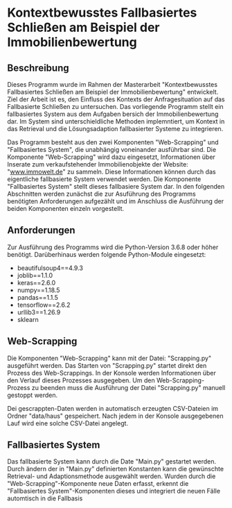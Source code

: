 # Kontextbewusstes Fallbasiertes Schließen am Beispiel der Immobilienbewertung

## Beschreibung

Dieses Programm wurde im Rahmen der Masterarbeit "Kontextbewusstes Fallbasiertes Schließen am Beispiel der Immobilienbewertung" entwickelt. Ziel der Arbeit ist es, den Einfluss des Kontexts der Anfragesituation auf das Fallbasierte Schließen zu untersuchen. Das vorliegende Programm stellt ein fallbasiertes System aus dem Aufgaben bersich der Immobilienbewertung dar. Im System sind unterschieldliche Methoden implemntiert, um Kontext in das Retrieval und die Lösungsadaption fallbasierter Systeme zu integrieren. 

Das Programm besteht aus den zwei Komponenten "Web-Scrapping" und "Fallbasiertes System", die unabhängig voneinander ausführbar sind. Die Komponente "Web-Scrapping" wird dazu eingesetzt, Informationen über Inserate zum verkaufstehender Immobilienobjekte der Website: "www.immowelt.de" zu sammeln. Diese Informationen können durch das eigentliche fallbasierte System verwendet werden. Die Komponente "Fallbasiertes System" stellt dieses fallbasiere System dar. In den folgenden Abschnitten werden zunächst die zur Asuführung des Programms benötigten Anforderungen aufgezählt und im Anschluss die Ausführung der beiden Komponenten einzeln vorgestellt.

## Anforderungen

Zur Ausführung des Programms wird die Python-Version 3.6.8 oder höher benötigt. Darüberhinaus werden folgende Python-Module eingesetzt:

- beautifulsoup4==4.9.3
- joblib==1.1.0
- keras==2.6.0
- numpy==1.18.5
- pandas==1.1.5
- tensorflow==2.6.2 
- urllib3==1.26.9
- sklearn

## Web-Scrapping

Die Komponenten "Web-Scrapping" kann mit der Datei: "Scrapping.py" ausgeführt werden. Das Starten von "Scrapping.py" startet direkt den Prozess des Web-Scrappings. In der Konsole werden Informationen über den Verlauf dieses Prozesses ausgegeben. Um den Web-Scrapping-Prozess zu beenden muss die Ausführung der Datei "Scrapping.py" manuell gestoppt werden. 

Dei gescrappten-Daten werden in automatisch erzeugten CSV-Dateien im Ordner "data/haus" gespeichert. Nach jedem in der Konsole ausgegebenen Lauf wird eine solche CSV-Datei angelegt.

## Fallbasiertes System

Das fallbasierte System kann durch die Date "Main.py" gestartet werden. Durch ändern der in "Main.py" definierten Konstanten kann die gewünschte Retrieval- und Adaptionsmethode ausgewählt werden. Wurden durch die "Web-Scrapping"-Komponente neue Daten erfasst, erkennt die "Fallbasiertes System"-Komponenten dieses und integriert die neuen Fälle automtisch in die Fallbasis
